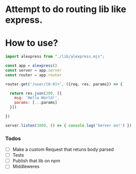 # Attempt to do routing lib like express.

# How to use?
```javascript
import alexpress from "./lib/alexpress.mjs";

const app = alexpress()
const server = app.server
const router = app.router

router.get('/user/[0-9]+', ({req, res, params}) => {

  return res.json(200, [{
    msg: 'Hello World!',
    params: [...params]
  }])

})

server.listen(3000, () => { console.log('Server on!') })
```

### Todos

- [ ] Make a custom Request that retuns body parsed
- [ ] Tests
- [ ] Publish that lib on npm
- [ ] Middleweres
